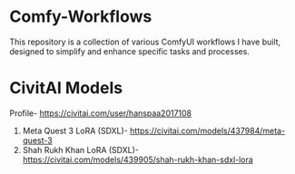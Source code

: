 # Comfy-Workflows
This repository is a collection of various ComfyUI workflows I have built, designed to simplify and enhance specific tasks and processes.
# CivitAI Models
Profile- https://civitai.com/user/hanspaa2017108
1) Meta Quest 3 LoRA (SDXL)- https://civitai.com/models/437984/meta-quest-3
2) Shah Rukh Khan LoRA (SDXL)- https://civitai.com/models/439905/shah-rukh-khan-sdxl-lora 
